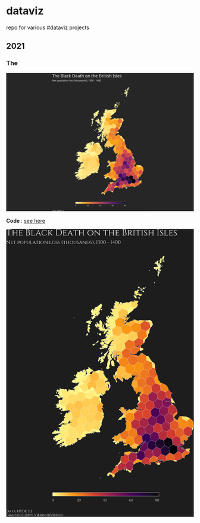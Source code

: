 # dataviz
repo for various #dataviz projects


## 2021

### The
<img src="https://github.com/jvieroe/dataviz/blob/main/2021/plague_british/black-death_british.svg?raw=true" alt="" width="650">


<b> Code </b>: <a href="https://github.com/jvieroe/dataviz/blob/main/2021/plague_british/uk_hyde.R"> see here </a>

<img src="https://github.com/jvieroe/dataviz/blob/main/2021/plague_british/black-death_british.png?raw=true" alt="" width="650">
